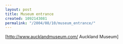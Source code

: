 ```yaml
---
layout: post
title: Museum entrance
created: 1092143081
permalink: "/2004/08/10/museum_entrance/"
---
```

[http://www.aucklandmuseum.com/ Auckland Museum]
